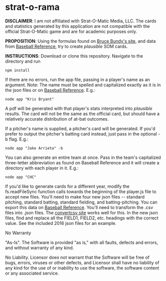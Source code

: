 # strat-o-rama
**DISCLAIMER**: I am not affiliated with Strat-O-Matic Media, LLC. The cards and statistics generated by this application are not compatible with the official Strat-O-Matic game and are for academic purposes only.

**PROPOSITION**: Using the formulas found on [Bruce Bundy's site](http://www.cba-bb.net/Bundy.htm), and data from [Baseball Reference](http://www.baseball-reference.com/), try to create _plausible_ SOM cards.

**INSTRUCTIONS**: Download or clone this repository. Navigate to the directory and run

`npm install`

If there are no errors, run the app file, passing in a player's name as an argument. Note: The name must be spelled and capitalized exactly as it is in the json files or on [Baseball Reference](http://www.baseball-reference.com/). E.g.:

`node app "Kris Bryant"`

A pdf will be generated with that player's stats interpreted into _plausible_ results. The card will not be the same as the official card, but should have a relatively accurate distribution of at-bat outcomes.

If a pitcher's name is supplied, a pitcher's card will be generated. If you'd prefer to output the pitcher's batting card instead, just pass in the optional -b flag. E.g.:

`node app "Jake Arrieta" -b`

You can also generate an entire team at once. Pass in the team's capitalized three-letter abbreviation as found on Baseball Reference and it will create a directory with each player in it. E.g.:

`node app "CHC"`

If you'd like to generate cards for a different year, modify the fs.readFileSync function calls towards the beginning of the player.js file to accept new files. You'll need to make four new json files -- standard pitching, standard batting, standard fielding, and batting-pitching. You can export this data on [Baseball Reference](http://www.baseball-reference.com/). You'll need to transform the .csv files into .json files. The [convertcsv site](http://www.convertcsv.com/csv-to-json.htm) works well for this. In the new json files, find and replace all the FIELD1, FIELD2, etc. headings with the correct value. See the included 2016 json files for an example. 

No Warranty

"As-Is". The Software is provided "as is," with all faults, defects and errors, and without warranty of any kind.

No Liability. Licensor does not warrant that the Software will be free of bugs, errors, viruses or other defects, and Licensor shall have no liability of any kind for the use of or inability to use the software, the software content or any associated service.
